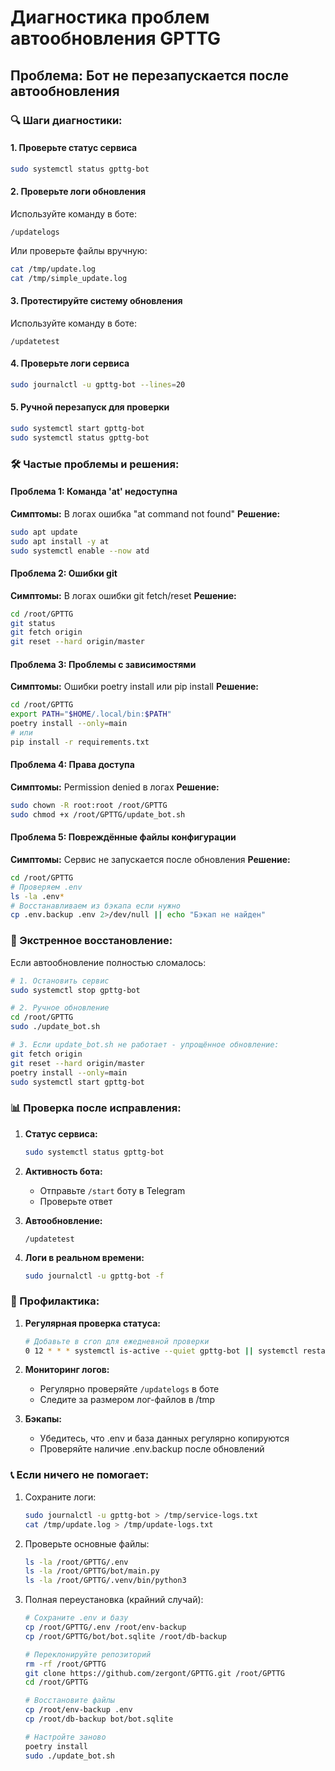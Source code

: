 ﻿# Диагностика проблем автообновления GPTTG

## Проблема: Бот не перезапускается после автообновления

### 🔍 Шаги диагностики:

#### 1. Проверьте статус сервиса
```bash
sudo systemctl status gpttg-bot
```

#### 2. Проверьте логи обновления
Используйте команду в боте:
```
/updatelogs
```
Или проверьте файлы вручную:
```bash
cat /tmp/update.log
cat /tmp/simple_update.log
```

#### 3. Протестируйте систему обновления
Используйте команду в боте:
```
/updatetest
```

#### 4. Проверьте логи сервиса
```bash
sudo journalctl -u gpttg-bot --lines=20
```

#### 5. Ручной перезапуск для проверки
```bash
sudo systemctl start gpttg-bot
sudo systemctl status gpttg-bot
```

### 🛠️ Частые проблемы и решения:

#### Проблема 1: Команда 'at' недоступна
**Симптомы:** В логах ошибка "at command not found"
**Решение:**
```bash
sudo apt update
sudo apt install -y at
sudo systemctl enable --now atd
```

#### Проблема 2: Ошибки git
**Симптомы:** В логах ошибки git fetch/reset
**Решение:**
```bash
cd /root/GPTTG
git status
git fetch origin
git reset --hard origin/master
```

#### Проблема 3: Проблемы с зависимостями
**Симптомы:** Ошибки poetry install или pip install
**Решение:**
```bash
cd /root/GPTTG
export PATH="$HOME/.local/bin:$PATH"
poetry install --only=main
# или
pip install -r requirements.txt
```

#### Проблема 4: Права доступа
**Симптомы:** Permission denied в логах
**Решение:**
```bash
sudo chown -R root:root /root/GPTTG
sudo chmod +x /root/GPTTG/update_bot.sh
```

#### Проблема 5: Повреждённые файлы конфигурации
**Симптомы:** Сервис не запускается после обновления
**Решение:**
```bash
cd /root/GPTTG
# Проверяем .env
ls -la .env*
# Восстанавливаем из бэкапа если нужно
cp .env.backup .env 2>/dev/null || echo "Бэкап не найден"
```

### 🚀 Экстренное восстановление:

Если автообновление полностью сломалось:

```bash
# 1. Остановить сервис
sudo systemctl stop gpttg-bot

# 2. Ручное обновление
cd /root/GPTTG
sudo ./update_bot.sh

# 3. Если update_bot.sh не работает - упрощённое обновление:
git fetch origin
git reset --hard origin/master
poetry install --only=main
sudo systemctl start gpttg-bot
```

### 📊 Проверка после исправления:

1. **Статус сервиса:**
   ```bash
   sudo systemctl status gpttg-bot
   ```

2. **Активность бота:**
   - Отправьте `/start` боту в Telegram
   - Проверьте ответ

3. **Автообновление:**
   ```
   /updatetest
   ```

4. **Логи в реальном времени:**
   ```bash
   sudo journalctl -u gpttg-bot -f
   ```

### 🎯 Профилактика:

1. **Регулярная проверка статуса:**
   ```bash
   # Добавьте в cron для ежедневной проверки
   0 12 * * * systemctl is-active --quiet gpttg-bot || systemctl restart gpttg-bot
   ```

2. **Мониторинг логов:**
   - Регулярно проверяйте `/updatelogs` в боте
   - Следите за размером лог-файлов в /tmp

3. **Бэкапы:**
   - Убедитесь, что .env и база данных регулярно копируются
   - Проверяйте наличие .env.backup после обновлений

### 📞 Если ничего не помогает:

1. Сохраните логи:
   ```bash
   sudo journalctl -u gpttg-bot > /tmp/service-logs.txt
   cat /tmp/update.log > /tmp/update-logs.txt
   ```

2. Проверьте основные файлы:
   ```bash
   ls -la /root/GPTTG/.env
   ls -la /root/GPTTG/bot/main.py
   ls -la /root/GPTTG/.venv/bin/python3
   ```

3. Полная переустановка (крайний случай):
   ```bash
   # Сохраните .env и базу
   cp /root/GPTTG/.env /root/env-backup
   cp /root/GPTTG/bot/bot.sqlite /root/db-backup
   
   # Переклонируйте репозиторий
   rm -rf /root/GPTTG
   git clone https://github.com/zergont/GPTTG.git /root/GPTTG
   cd /root/GPTTG
   
   # Восстановите файлы
   cp /root/env-backup .env
   cp /root/db-backup bot/bot.sqlite
   
   # Настройте заново
   poetry install
   sudo ./update_bot.sh
   ```